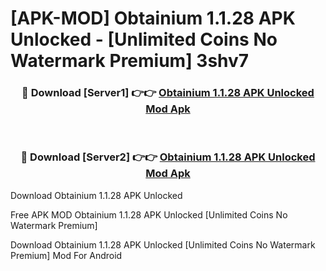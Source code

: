 # [APK-MOD] Obtainium 1.1.28 APK Unlocked - [Unlimited Coins No Watermark Premium] 3shv7



<div align="center">
<h3>🔴 Download [Server1] 👉👉 <a href="https://momento.my/?title=Obtainium_1.1.28_APK_Unlocked">Obtainium 1.1.28 APK Unlocked Mod Apk</a></h3><br>

<h3>🔴 Download [Server2] 👉👉 <a href="https://momento.my/?title=Obtainium_1.1.28_APK_Unlocked">Obtainium 1.1.28 APK Unlocked Mod Apk</a></h3>
</div>



Download Obtainium 1.1.28 APK Unlocked 

Free APK MOD Obtainium 1.1.28 APK Unlocked [Unlimited Coins No Watermark Premium]

Download Obtainium 1.1.28 APK Unlocked [Unlimited Coins No Watermark Premium] Mod For Android
